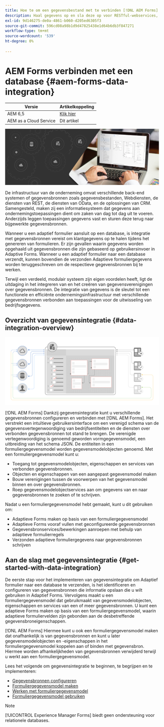 ```yaml
---
title: Hoe te om een gegevensbestand met te verbinden [!DNL AEM Forms] as a Cloud Service?
description: Haal gegevens op en sla deze op voor RESTful-webservices, SOAP-webservices en OData-services van een adaptief formulier of een AEM workflow.
exl-id: 9d146275-de0a-4861-b060-d205ed6305f3
source-git-commit: 596cd08a98b1d9d47825438e1d64b6db3f847271
workflow-type: tm+mt
source-wordcount: '539'
ht-degree: 0%

---
```


# AEM Forms verbinden met een database {#aem-forms-data-integration}

| Versie | Artikelkoppeling |
| -------- | ---------------------------- |
| AEM 6,5 | [Klik hier](https://experienceleague.adobe.com/docs/experience-manager-65/forms/form-data-model/data-integration.html) |
| AEM as a Cloud Service | Dit artikel |



![Gegevensintegratie](do-not-localize/data-integeration.png)

De infrastructuur van de onderneming omvat verschillende back-end systemen of gegevensbronnen zoals gegevensbestanden, Webdiensten, de diensten van REST, de diensten van OData, en de oplossingen van CRM. Samengesteld, maken zij een informatiesysteem dat gegevens aan ondernemingstoepassingen dient om zaken van dag tot dag uit te voeren. Anderzijds leggen toepassingen gegevens vast en sturen deze terug naar bijgewerkte gegevensbronnen.

Wanneer u een adaptief formulier aansluit op een database, is integratie met gegevensbronnen vereist om klantgegevens op te halen tijdens het genereren van formulieren. Er zijn gevallen waarin gegevens worden opgehaald uit gegevensbronnen die zijn gebaseerd op gebruikersinvoer in Adaptive Forms. Wanneer u een adaptief formulier naar een database verzendt, kunnen bovendien de verzonden Adaptieve formuliergegevens worden teruggeschreven om de respectieve gegevensbronnen bij te werken.

Terwijl een verdeeld, modulair systeem zijn eigen voordelen heeft, ligt de uitdaging in het integreren van en het creëren van gegevensverenigingen over gegevensbronnen. De integratie van gegevens is de sleutel tot een functionele en efficiënte ondernemingsinfrastructuur met verschillende gegevensbronnen verbonden aan toepassingen voor de uitwisseling van bedrijfsgegevens.

## Overzicht van gegevensintegratie {#data-integration-overview}

![aem-forms-data-integer](assets/aem-forms-data-integeration.png)

[!DNL AEM Forms] Dankzij gegevensintegratie kunt u verschillende gegevensbronnen configureren en verbinden met [!DNL AEM Forms]. Het verstrekt een intuïtieve gebruikersinterface om een verenigd schema van de gegevensvertegenwoordiging van bedrijfsentiteiten en de diensten over verbonden gegevensbronnen tot stand te brengen. De verenigde vertegenwoordiging is genoemd geworden vormgegevensmodel, een uitbreiding van het schema JSON. De entiteiten in een formuliergegevensmodel worden gegevensmodelobjecten genoemd. Met een formuliergegevensmodel kunt u:

* Toegang tot gegevensmodelobjecten, eigenschappen en services van verbonden gegevensbronnen.
* Objecten en eigenschappen van een aangepast gegevensmodel maken
* Bouw verenigingen tussen de voorwerpen van het gegevensmodel binnen en over gegevensbronnen.
* Roep gegevensmodelobjectservices aan om gegevens van en naar gegevensbronnen te zoeken of te schrijven.

Nadat u een formuliergegevensmodel hebt gemaakt, kunt u dit gebruiken om:

* Adaptieve Forms maken op basis van een formuliergegevensmodel
* Adaptieve Forms vooraf vullen met geconfigureerde gegevensbronnen
* Gegevensbronservices/bewerkingen aanroepen met behulp van adaptieve formulierregels
* Verzonden adaptieve formuliergegevens naar gegevensbronnen schrijven

## Aan de slag met gegevensintegratie {#get-started-with-data-integration}

De eerste stap voor het implementeren van gegevensintegratie om Adaptief formulier naar een database te verzenden, is het identificeren en configureren van gegevensbronnen die informatie opslaan die u wilt gebruiken in Adaptief Forms. Vervolgens maakt u een formuliergegevensmodel dat gebruikmaakt van gegevensmodelobjecten, eigenschappen en services van een of meer gegevensbronnen. U kunt een adaptieve Forms maken op basis van een formuliergegevensmodel, waarin adaptieve formuliervelden zijn gebonden aan de desbetreffende gegevensbroneigenschappen.

[!DNL AEM Forms] Hiermee kunt u ook een formuliergegevensmodel maken dat onafhankelijk is van gegevensbronnen en kunt u later gegevensmodelobjecten en -eigenschappen in het formuliergegevensmodel koppelen aan of binden met gegevensbron. Hiermee worden afhankelijkheden van gegevensbronnen verwijderd terwijl u werkt aan een formuliergegevensmodel.

Lees het volgende om gegevensintegratie te beginnen, te begrijpen en te implementeren:

* [Gegevensbronnen configureren](configure-data-sources.md)
* [Formuliergegevensmodel maken](create-form-data-models.md)
* [Werken met formuliergegevensmodel](work-with-form-data-model.md)
* [Formuliergegevensmodel gebruiken](using-form-data-model.md)

>[!NOTE]
>
>[!UICONTROL Experience Manager Forms] biedt geen ondersteuning voor relationele databases.